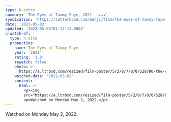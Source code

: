 ```yaml
---
type: h-entry
summary: 'The Eyes of Tammy Faye, 2021 - ★★★'
syndication: 'https://letterboxd.com/benji/film/the-eyes-of-tammy-faye-2021/'
date: '2022-05-02'
updated: '2022-05-03T01:17:13.000Z'
u-watch-of:
  type: h-cite
  properties:
    name: The Eyes of Tammy Faye
    year: '2021'
    rating: '3.0'
    rewatch: false
    photo: >-
      https://a.ltrbxd.com/resized/film-poster/5/2/8/7/8/0/528780-the-eyes-of-tammy-faye-0-600-0-900-crop.jpg?v=e66b421cb6
    watched-date: '2022-05-02'
    content:
      html: >-
        <p><img
        src="https://a.ltrbxd.com/resized/film-poster/5/2/8/7/8/0/528780-the-eyes-of-tammy-faye-0-600-0-900-crop.jpg?v=e66b421cb6"/></p>
        <p>Watched on Monday May 2, 2022.</p>
---
```

Watched on Monday May 2, 2022.
